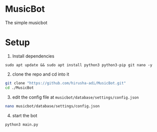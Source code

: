 # MusicBot

The simple musicbot

# Setup
1. Install dependencies

```
sudo apt update && sudo apt install python3 python3-pip git nano -y
```

2. clone the repo and cd into it
```bash
git clone "https://github.com/hirusha-adi/MusicBot.git"
cd ./MusicBot
```

3. edit the config file at `musicbot/database/settings/config.json`
```bash
nano musicbot/database/settings/config.json
```

4. start the bot
```bash
python3 main.py
```